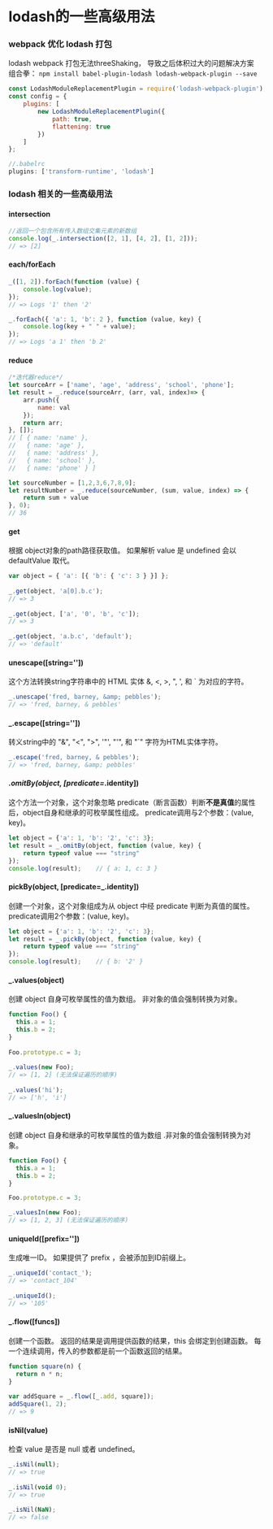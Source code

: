 # lodash的一些高级用法

### webpack 优化 lodash 打包
lodash webpack 打包无法threeShaking， 导致之后体积过大的问题解决方案                            
组合拳： `npm install babel-plugin-lodash lodash-webpack-plugin --save`                             
```js
const LodashModuleReplacementPlugin = require('lodash-webpack-plugin');
const config = {
    plugins: [
        new LodashModuleReplacementPlugin({
            path: true,
            flattening: true
        })
    ]
};

//.babelrc
plugins: ['transform-runtime', 'lodash']
```

### lodash 相关的一些高级用法
#### intersection
```js
//返回一个包含所有传入数组交集元素的新数组
console.log(_.intersection([2, 1], [4, 2], [1, 2]));
// => [2]
```

#### each/forEach
```js
_([1, 2]).forEach(function (value) {
    console.log(value);
});
// => Logs '1' then '2'

_.forEach({ 'a': 1, 'b': 2 }, function (value, key) {
    console.log(key + " " + value);
});
// => Logs 'a 1' then 'b 2'
```

#### reduce
```js
/*迭代器reduce*/
let sourceArr = ['name', 'age', 'address', 'school', 'phone'];
let result = _.reduce(sourceArr, (arr, val, index)=> {
    arr.push({
        name: val
    });
    return arr;
}, []);
// [ { name: 'name' },
//   { name: 'age' },
//   { name: 'address' },
//   { name: 'school' },
//   { name: 'phone' } ]

let sourceNumber = [1,2,3,6,7,8,9];
let resultNumber = _.reduce(sourceNumber, (sum, value, index) => {
    return sum + value
}, 0);
// 36
```

#### get
根据 object对象的path路径获取值。 如果解析 value 是 undefined 会以 defaultValue 取代。
```js
var object = { 'a': [{ 'b': { 'c': 3 } }] };
 
_.get(object, 'a[0].b.c');
// => 3
 
_.get(object, ['a', '0', 'b', 'c']);
// => 3
 
_.get(object, 'a.b.c', 'default');
// => 'default'
```

#### unescape([string=''])
这个方法转换string字符串中的 HTML 实体 &amp;, &lt;, &gt;, &quot;, &#39;, 和 &#96; 为对应的字符。     
```js
_.unescape('fred, barney, &amp; pebbles');
// => 'fred, barney, & pebbles'
```

#### _.escape([string=''])
转义string中的 "&", "<", ">", '"', "'", 和 "`" 字符为HTML实体字符。 
```js
_.escape('fred, barney, & pebbles');
// => 'fred, barney, &amp; pebbles'
```

#### _.omitBy(object, [predicate=_.identity])
这个方法一个对象，这个对象忽略 predicate（断言函数）判断**不是真值**的属性后，object自身和继承的可枚举属性组成。
predicate调用与2个参数：(value, key)。
```js
let object = {'a': 1, 'b': '2', 'c': 3};
let result = _.omitBy(object, function (value, key) {
    return typeof value === "string"
});
console.log(result);    // { a: 1, c: 3 }
```

#### pickBy(object, [predicate=_.identity])
创建一个对象，这个对象组成为从 object 中经 predicate 判断为真值的属性。 predicate调用2个参数：(value, key)。
```js
let object = {'a': 1, 'b': '2', 'c': 3};
let result = _.pickBy(object, function (value, key) {
    return typeof value === "string"
});
console.log(result);    // { b: '2' }
```

#### _.values(object)
创建 object 自身可枚举属性的值为数组。 非对象的值会强制转换为对象。
```js
function Foo() {
  this.a = 1;
  this.b = 2;
}
 
Foo.prototype.c = 3;
 
_.values(new Foo);
// => [1, 2] (无法保证遍历的顺序)
 
_.values('hi');
// => ['h', 'i']
```

#### _.valuesIn(object) 
创建 object 自身和继承的可枚举属性的值为数组 .非对象的值会强制转换为对象。
```js
function Foo() {
  this.a = 1;
  this.b = 2;
}

Foo.prototype.c = 3;

_.valuesIn(new Foo);
// => [1, 2, 3] (无法保证遍历的顺序)
```

#### uniqueId([prefix=''])
生成唯一ID。 如果提供了 prefix ，会被添加到ID前缀上。
```js
_.uniqueId('contact_');
// => 'contact_104'
 
_.uniqueId();
// => '105'
```


#### _.flow([funcs])
创建一个函数。 返回的结果是调用提供函数的结果，this 会绑定到创建函数。 每一个连续调用，传入的参数都是前一个函数返回的结果。
```js
function square(n) {
  return n * n;
}
 
var addSquare = _.flow([_.add, square]);
addSquare(1, 2);
// => 9
```


#### isNil(value)
检查 value 是否是 null 或者 undefined。
```js
_.isNil(null);
// => true
 
_.isNil(void 0);
// => true
 
_.isNil(NaN);
// => false
```
